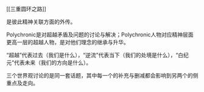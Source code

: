 [[三重圆环之路]]

是彼此精神关联方面的外传。

Polychronic是对超越矛盾及问题的讨论与解决；Polychronic人物对应精神层面更高一层的超越人物，是对他们理念的继承与升华。

“超越”代表过去（我们是什么），“逆流”代表当下（我们的处境是什么），“白纪元”代表未来（我们的方向是什么）。

三个世界观讨论的是同一套话题，其中每一个的补充与删减都会影响到另两个的侧重点及走向。